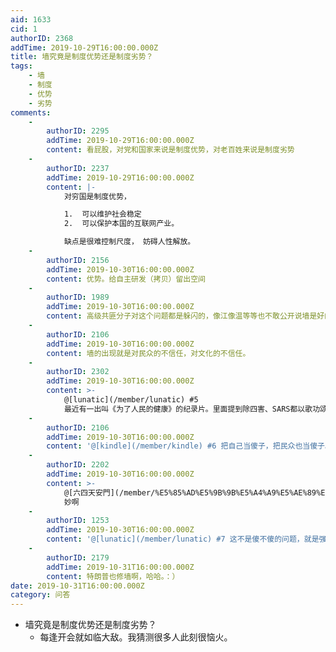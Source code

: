 ```yaml
---
aid: 1633
cid: 1
authorID: 2368
addTime: 2019-10-29T16:00:00.000Z
title: 墙究竟是制度优势还是制度劣势？
tags:
    - 墙
    - 制度
    - 优势
    - 劣势
comments:
    -
        authorID: 2295
        addTime: 2019-10-29T16:00:00.000Z
        content: 看屁股，对党和国家来说是制度优势，对老百姓来说是制度劣势
    -
        authorID: 2237
        addTime: 2019-10-29T16:00:00.000Z
        content: |-
            对穷国是制度优势，

            1.  可以维护社会稳定
            2.  可以保护本国的互联网产业。

            缺点是很难控制尺度， 妨碍人性解放。
    -
        authorID: 2156
        addTime: 2019-10-30T16:00:00.000Z
        content: 优势。给自主研发（拷贝）留出空间
    -
        authorID: 1989
        addTime: 2019-10-30T16:00:00.000Z
        content: 高级共匪分子对这个问题都是躲闪的，像江像温等等也不敢公开说墙是好的， 只有共匪养的狗才会肆无忌惮的赞美墙。
    -
        authorID: 2106
        addTime: 2019-10-30T16:00:00.000Z
        content: 墙的出现就是对民众的不信任，对文化的不信任。
    -
        authorID: 2302
        addTime: 2019-10-30T16:00:00.000Z
        content: >-
            @[lunatic](/member/lunatic) #5
            最近有一出叫《为了人民的健康》的纪录片。里面提到除四害、SARS都以歌功颂德的语气陈述。完全不提除四害打死很多麻雀，破坏生态。SARS因为部分省份瞒报，导致疫情扩散后才被公众知晓。现在只说好的，当然要有墙。否则这种片子一播出就被人打脸，就像当年微博的黄金时代一样。
    -
        authorID: 2106
        addTime: 2019-10-30T16:00:00.000Z
        content: '@[kindle](/member/kindle) #6 把自己当傻子，把民众也当傻子。'
    -
        authorID: 2202
        addTime: 2019-10-30T16:00:00.000Z
        content: >-
            @[六四天安門](/member/%E5%85%AD%E5%9B%9B%E5%A4%A9%E5%AE%89%E9%96%80) #1
            妙啊
    -
        authorID: 1253
        addTime: 2019-10-30T16:00:00.000Z
        content: '@[lunatic](/member/lunatic) #7 这不是傻不傻的问题，就是强压弱，认为你无法反抗，即使真反了，反手一压。'
    -
        authorID: 2179
        addTime: 2019-10-31T16:00:00.000Z
        content: 特朗普也修墙啊，哈哈。：）
date: 2019-10-31T16:00:00.000Z
category: 问答
---
```


*   墙究竟是制度优势还是制度劣势？
    *   每逢开会就如临大敌。我猜测很多人此刻很恼火。

